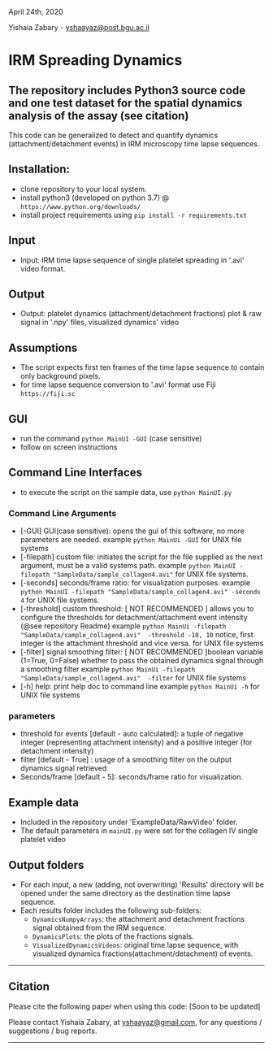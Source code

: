 April 24th, 2020

Yishaia Zabary - yshaayaz@post.bgu.ac.il

# IRM Spreading Dynamics
## The repository includes Python3 source code and one test dataset for the spatial dynamics analysis of the assay (see citation) 
This code can be generalized to detect and quantify dynamics (attachment/detachment events) in IRM microscopy time lapse sequences.

## Installation:
- clone repository to your local system.
- install python3 (developed on python 3.7) @ `https://www.python.org/downloads/`
- install project requirements using `pip install -r requirements.txt`

## Input
- Input: IRM time lapse sequence of single platelet spreading in '.avi' video format.
## Output
- Output: platelet dynamics (attachment/detachment fractions) plot & raw signal in '.npy' files, visualized dynamics' video
## Assumptions
- The script expects first ten frames of the time lapse sequence to contain only background pixels.
- for time lapse sequence conversion to '.avi' format use Fiji `https://fiji.sc`

## GUI 
- run the command `python MainUI -GUI` (case sensitive)
- follow on screen instructions

## Command Line Interfaces
- to execute the script on the sample data, use `python MainUI.py`
### Command Line Arguments
- [-GUI] GUI(case sensitive): opens the gui of this software, no more parameters are needed.
                        example `python MainUi -GUI`
                        for UNIX file systems
- [-filepath] custom file: initiates the script for the file supplied as the next argument, must be a valid systems path.
                        example `python MainUI -filepath "SampleData/sample_collagen4.avi"` for UNIX file systems.
- [-seconds] seconds/frame ratio: for visualization purposes.
                        example `python MainUI -filepath "SampleData/sample_collagen4.avi" -seconds 4` for UNIX file systems.
- [-threshold] custom threshold: [ NOT RECOMMENDED ] allows you to configure the thresholds for detachment/attachment event intensity (@see repository Readme)
                        example `python MainUi -filepath "SampleData/sample_collagen4.avi"  -threshold -10, 10`
                        notice, first integer is the attachment threshold and vice versa.
                        for UNIX file systems 
- [-filter] signal smoothing filter: [ NOT RECOMMENDED ]boolean variable (1=True, 0=False) whether to pass the obtained dynamics signal through a smoothing filter
                        example `python MainUi -filepath "SampleData/sample_collagen4.avi"  -filter`
                        for UNIX file systems 
- [-h] help: print help doc to command line
                        example `python MainUi -h`
                        for UNIX file systems
 
### parameters
- threshold for events [default - auto calculated]: a tuple of negative integer (representing attachment intensity)
                and a positive integer (for detachment intensity)
- filter [default - True] : usage of a smoothing filter on the output dynamics signal retrieved
- Seconds/frame [default - 5]: seconds/frame ratio for visualization. 

## Example data
- Included in the repository under 'ExampleData/RawVideo' folder.   
- The default parameters in `mainUI.py` were set for the collagen IV single platelet video

## Output folders
- For each input, a new (adding, not overwriting) 'Results' directory will be opened under the same directory as the destination time lapse sequence.
- Each results folder includes the following sub-folders:
  - `DynamicsNumpyArrays`: the attachment and detachment fractions signal obtained from the IRM sequence.
  - `DynamicsPlots`: the plots of the fractions signals. 
  - `VisualizedDynamicsVideos`: original time lapse sequence, with visualized dynamics fractions(attachment/detachment) of events.  


-----------------

## Citation

Please cite the following paper when using this code:
[Soon to be updated]

Please contact Yishaia Zabary, at yshaayaz@gmail.com, for any questions / suggestions / bug reports.

-----------------
